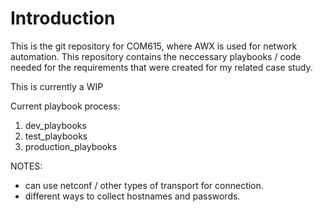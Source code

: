 # Introduction
This is the git repository for COM615, where AWX is used for network automation. This repository contains the neccessary playbooks / code needed for the requirements that were created for my related case study. 

This is currently a WIP

Current playbook process:
1) dev_playbooks
2) test_playbooks
3) production_playbooks

NOTES:
- can use netconf / other types of transport for connection.
- different ways to collect hostnames and passwords.
